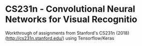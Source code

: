# CS231n - Convolutional Neural Networks for Visual Recognitio

Workthrough of assignments from Stanford's CS231n (2018) (http://cs231n.stanford.edu/) using Tensorflow/Keras
